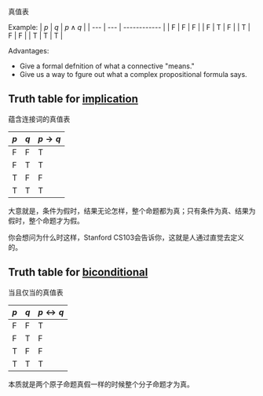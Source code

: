 真值表

Example:
| $p$ | $q$ | $p \wedge q$ | 
| --- | --- | ------------ |
| F   | F   | F            |
| F   | T   | F            |
| T   | F   | F            |
| T   | T   | T            |

Advantages:
- Give a formal defnition of what a connective "means."
- Give us a way to fgure out what a complex propositional formula says.

## Truth table for [implication](Resources/0.%20Philosophy/Implication.pdf)
蕴含连接词的真值表

| $p$ | $q$ | $p \to q$ |
|---|---|-------|
| F | F |   T   |
| F | T |   T   |
| T | F |   F   |
| T | T |   T   |

大意就是，条件为假时，结果无论怎样，整个命题都为真；只有条件为真、结果为假时，整个命题才为假。

你会想问为什么时这样，Stanford CS103会告诉你，这就是人通过直觉去定义的。

## Truth table for [biconditional](1_Philosophy/Logic/Systems%20of%20logic/Formal%20Logic/Classical%20Logic/Propositional%20calculus/Logical%20connective/Biconditional.md)
当且仅当的真值表

| $p$ | $q$ | $p \leftrightarrow q$ |
|---|---|-------|
| F | F |   T   |
| F | T |   F   |
| T | F |   F   |
| T | T |   T   |

本质就是两个原子命题真假一样的时候整个分子命题才为真。